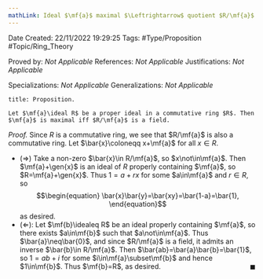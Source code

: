 ```yaml
---
mathLink: Ideal $\mf{a}$ maximal $\Leftrightarrow$ quotient $R/\mf{a}$ field
---
```


<div class="topSpace"></div>

Date Created: 22/11/2022 19:29:25
Tags: #Type/Proposition #Topic/Ring_Theory

Proved by: <i>Not Applicable</i>
References: <i>Not Applicable</i>
Justifications: <i>Not Applicable</i>

Specializations: <i>Not Applicable</i>
Generalizations: <i>Not Applicable</i>

``` ad-Proposition
title: Proposition.

Let $\mf{a}\ideal R$ be a proper ideal in a commutative ring $R$. Then $\mf{a}$ is maximal iff $R/\mf{a}$ is a field.

```

<i>Proof.</i> Since $R$ is a commutative ring, we see that $R/\mf{a}$ is also a commutative ring. Let $\bar{x}\coloneqq x+\mf{a}$ for all $x\in R$.
* ($\Rightarrow$) Take a non-zero $\bar{x}\in R/\mf{a}$, so $x\not\in\mf{a}$. Then $\mf{a}+\gen{x}$ is an ideal of $R$ properly containing $\mf{a}$, so $R=\mf{a}+\gen{x}$. Thus $1=a+rx$ for some $a\in\mf{a}$ and $r\in R$, so
$$\begin{equation}
    \bar{x}\bar{y}=\bar{xy}=\bar{1-a}=\bar{1},
\end{equation}$$
as desired.
* ($\Leftarrow$): Let $\mf{b}\idealeq R$ be an ideal properly containing $\mf{a}$, so there exists $a\in\mf{b}$ such that $a\not\in\mf{a}$. Thus $\bar{a}\neq\bar{0}$, and since $R/\mf{a}$ is a field, it admits an inverse $\bar{b}\in R/\mf{a}$. Then $\bar{ab}=\bar{a}\bar{b}=\bar{1}$, so $1=ab+i$ for some $i\in\mf{a}\subset\mf{b}$ and hence $1\in\mf{b}$. Thus $\mf{b}=R$, as desired.<span style="float:right;">$\blacksquare$</span>
